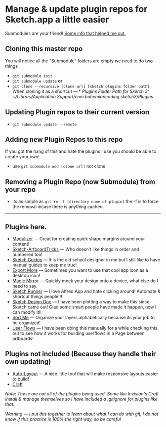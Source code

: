 # Manage & update plugin repos for Sketch.app a little easier
Submodules are your friend! [Some info that helped me out.](https://git-scm.com/book/en/v2/Git-Tools-Submodules)

## Cloning this master repo
You will notice all the "Submodule" folders are empty we need to do two things
- ``git submodule init``
- ``git submodule update``
**or**
- ``git clone --recursive [clone url] [sketch plugins folder path]`` When cloning it as a shortcut — * *Plugins Folder Path for Sketch 3: ~/Library/Application Support/com.bohemiancoding.sketch3/Plugins*

## Updating Plugin repos to their current version
- ``git submodule update --remote``

## Adding new Plugin Repos to this repo
If you got the hang of this and hate the plugins I use you should be able to create your own!
- use ``git submodule add [clone url]`` not clone

## Removing a Plugin Repo (now Submodule) from your repo
- its as simple as ``git rm -f [directory name of plugin]`` the -f is to force the removal incase there is anything cached.

---

## Plugins here.
- [Modulizer](https://github.com/Falkeyn/Modulizer) — Great for creating quick shape margins around your content!
- [Sketch-ArtboardTricks](https://github.com/romannurik/Sketch-ArtboardTricks) — Who doesn't like things in order and numbered too!
- [Sketch Guides](https://github.com/luvmex/Sketch-Guides) — It is the old school designer in me but I still like to have manual guides to keep me true!
- [Export More](https://github.com/nathco/Export-More) — Sometimes you want to use that cool app icon as a desktop icon!
- [Magic Mirror](https://github.com/MagicSketch/MagicMirror) — Quickly mock your design onto a device, what else do I need to say.
- [Sketch Runner](http://sketchrunner.com/) — I love Alfred App and hate clicking around! Automate & shortcut things people!!!
- [Sketch Design Doc](https://github.com/mamuso/sketch-designdoc) — I have been plotting a way to make this since Sketch came out! Glad some smart people have made it happen, now I can modify it!!
- [Sort Me](https://github.com/romashamin/sort-me-sketch) — Organize your layers alphabetically because its your job to be organized!
- [User Flows](https://github.com/abynim/UserFlows/) — I have been doing this manually for a while checking this out to see how it works for building userflows in a Page between artboards!


## Plugins not included (Because they handle their own updating)
- [Auto-Layout](https://www.animaapp.com/) — A nice little tool that will make responsive layouts easier to build!
- [Craft](https://www.invisionapp.com/craft)

*Note: These are not all of the plugins being used. Some like Invision's Craft install & manage themselves so I have included a .gitignore for plugins like that.*

*Warning — I put this together to learn about what I can do with git, I do not know if this practice is 100% the right way, so be careful*
